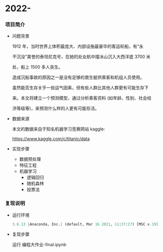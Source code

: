 # 2022-

### 项目简介

- 问题背景

  1912 年，当时世界上体积最庞大、内部设施最豪华的客运轮船，有“永

  不沉没”美誉的泰坦尼克号，在她的处女航中撞冰山沉入大西洋底 3700 米

  处，船上 1500 多人丧生。

  

  造成沉船事故的原因之一是没有足够的救生艇供乘客和机组人员使用。

  虽然能否生存关乎一些运气因素，但有些人群比其他人群更有可能生存下

  来。本文将建立一个预测模型，通过分析乘客资料 (如年龄、性别、社会经

  济等级等)，来预测什么样的人更有可能存活。



- 数据来源

  本文的数据来自于知名机器学习竞赛网站 kaggle:

   https://www.kaggle.com/c/titanic/data

  
  
- 实现步骤

  - 数据预处理
  - 特征工程
  - 机器学习
    - 逻辑回归
    - 随机森林
    - 投票法
  
  
  
  
  
 ### 复现说明

- 运行环境

  ```python
  3.6.13 |Anaconda, Inc.| (default, Mar 16 2021, 11:37:27) [MSC v.1916 64 bit (AMD64)]
  ```

- 复现步骤

  运行 编程大作业-final.ipynb

